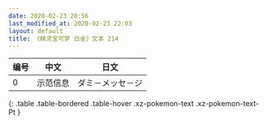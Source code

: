 ```yaml
---
date: 2020-02-23 20:56
last_modified_at: 2020-02-23 22:03
layout: default
title: 《精灵宝可梦 白金》文本 214
---
```

| 编号 | 中文 | 日文 |
| ---- | ---- | ---- |
| 0 | 示范信息 | ダミ－メッセ－ジ |
{: .table .table-bordered .table-hover .xz-pokemon-text .xz-pokemon-text-Pt }